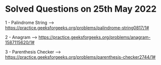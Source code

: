 # Solved Questions on 25th May 2022

1 - Palindrome String --> https://practice.geeksforgeeks.org/problems/palindrome-string0817/1#

2 - Anagram --> https://practice.geeksforgeeks.org/problems/anagram-1587115620/1#

3 - Parenthesis Checker --> https://practice.geeksforgeeks.org/problems/parenthesis-checker2744/1#
